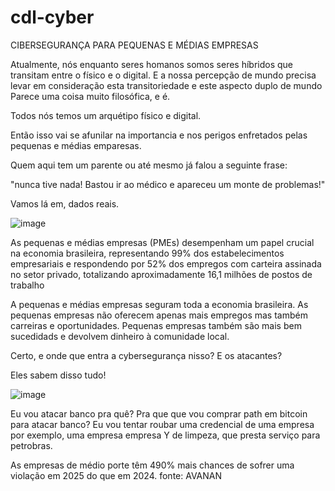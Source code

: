 # cdl-cyber

CIBERSEGURANÇA PARA PEQUENAS E MÉDIAS EMPRESAS


Atualmente, nós enquanto seres homanos somos seres híbridos que transitam entre o físico e o digital. E a nossa percepção de mundo precisa levar em consideração esta transitoriedade e este aspecto duplo de mundo
Parece uma coisa muito filosófica, e é.

Todos nós temos um arquétipo físico e digital.

Então isso vai se afunilar na importancia e nos perigos enfretados pelas pequenas e médias emparesas.


Quem aqui tem um parente ou até mesmo já falou a seguinte frase:

"nunca tive nada! Bastou ir ao médico e apareceu um monte de problemas!"

Vamos lá em, dados reais.

![image](https://github.com/user-attachments/assets/0b10c9b8-c791-4b49-819e-2ae9c2827b00)


As pequenas e médias empresas (PMEs) desempenham um papel crucial na economia brasileira, representando 99% dos estabelecimentos empresariais e respondendo por 52% dos empregos com carteira assinada no setor privado, totalizando aproximadamente 16,1 milhões de postos de trabalho

A pequenas e médias empresas seguram toda a economia brasileira. As pequenas empresas não oferecem apenas mais empregos mas também carreiras e oportunidades. Pequenas empresas também são mais bem sucedidads e devolvem dinheiro à comunidade local.

Certo, e onde que entra a cybersegurança nisso? E os atacantes?

Eles sabem disso tudo!

![image](https://github.com/user-attachments/assets/109b941c-c152-4064-81fb-7af2b176920f)

Eu vou atacar banco pra quê? Pra que que vou comprar path em bitcoin para atacar banco? Eu vou tentar roubar uma credencial de uma empresa por exemplo, uma empresa empresa Y  de limpeza, que presta serviço para petrobras.

As empresas de médio porte têm 490% mais chances de sofrer uma violação em 2025 do que em 2024.
fonte: AVANAN





